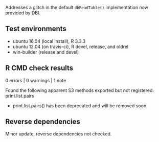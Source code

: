 Addresses a glitch in the default `dbReadTable()` implementation now provided by DBI.

## Test environments
* ubuntu 16.04 (local install), R 3.3.3
* ubuntu 12.04 (on travis-ci), R devel, release, and oldrel
* win-builder (release and devel)


## R CMD check results

0 errors | 0 warnings | 1 note

Found the following apparent S3 methods exported but not registered:
  print.list.pairs

- print.list.pairs() has been deprecated and will be removed soon.


## Reverse dependencies

Minor update, reverse dependencies not checked.
